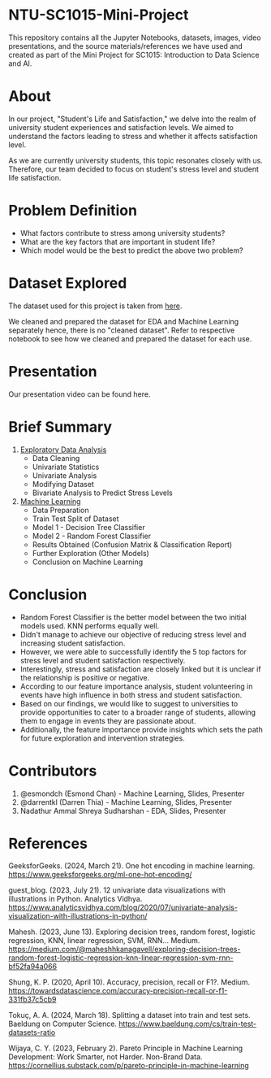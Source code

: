 # NTU-SC1015-Mini-Project
This repository contains all the Jupyter Notebooks, datasets, images, video presentations, and the source materials/references we have used and created as part of the Mini Project for SC1015: Introduction to Data Science and AI.
# About
In our project, "Student's Life and Satisfaction," we delve into the realm of university student experiences and satisfaction levels. We aimed to understand the factors leading to stress and whether it affects satisfaction level.

As we are currently university students, this topic resonates closely with us. Therefore, our team decided to focus on student's stress level and student life satisfaction.
# Problem Definition
- What factors contribute to stress among university students?
- What are the key factors that are important in student life?
- Which model would be the best to predict the above two problem?
# Dataset Explored 
The dataset used for this project is taken from [here](https://www.kaggle.com/datasets/shivamb/ideal-student-life-survey/).

We cleaned and prepared the dataset for EDA and Machine Learning separately hence, there is no "cleaned dataset". Refer to respective notebook to see how we cleaned and prepared the dataset for each use.
# Presentation
Our presentation video can be found here.
# Brief Summary
1. [Exploratory Data Analysis](https://github.com/esmondch/NTU-SC1015-Mini-Project/blob/main/Exploratory%20Data%20Analysis.ipynb)
   - Data Cleaning
   - Univariate Statistics
   - Univariate Analysis
   - Modifying Dataset
   - Bivariate Analysis to Predict Stress Levels
3. [Machine Learning](https://github.com/esmondch/NTU-SC1015-Mini-Project/blob/main/Machine%20Learning.ipynb)
   - Data Preparation
   - Train Test Split of Dataset
   - Model 1 - Decision Tree Classifier
   - Model 2 - Random Forest Classifier
   - Results Obtained (Confusion Matrix & Classification Report)
   - Further Exploration (Other Models)
   - Conclusion on Machine Learning
# Conclusion
- Random Forest Classifier is the better model between the two initial models used. KNN performs equally well.
- Didn't manage to achieve our objective of reducing stress level and increasing student satisfaction.
- However, we were able to successfully identify the 5 top factors for stress level and student satisfaction respectively.
- Interestingly, stress and satisfaction are closely linked but it is unclear if the relationship is positive or negative.
- According to our feature importance analysis, student volunteering in events have high influence in both stress and student satisfaction.
- Based on our findings, we would like to suggest to universities to provide opportunities to cater to a broader range of students, allowing them to engage in events they are passionate about.
- Additionally, the feature importance provide insights which sets the path for future exploration and intervention strategies.
# Contributors
1. @esmondch (Esmond Chan) - Machine Learning, Slides, Presenter
2. @darrentkl (Darren Thia) - Machine Learning, Slides, Presenter
3. Nadathur Ammal Shreya Sudharshan - EDA, Slides, Presenter
# References
GeeksforGeeks. (2024, March 21). One hot encoding in machine learning. https://www.geeksforgeeks.org/ml-one-hot-encoding/ 

guest_blog. (2023, July 21). 12 univariate data visualizations with illustrations in Python. Analytics Vidhya. https://www.analyticsvidhya.com/blog/2020/07/univariate-analysis-visualization-with-illustrations-in-python/ 

Mahesh. (2023, June 13). Exploring decision trees, random forest, logistic regression, KNN, linear regression, SVM, RNN... Medium. https://medium.com/@maheshhkanagavell/exploring-decision-trees-random-forest-logistic-regression-knn-linear-regression-svm-rnn-bf52fa94a066 

Shung, K. P. (2020, April 10). Accuracy, precision, recall or F1?. Medium. https://towardsdatascience.com/accuracy-precision-recall-or-f1-331fb37c5cb9 

Tokuç, A. A. (2024, March 18). Splitting a dataset into train and test sets. Baeldung on Computer Science. https://www.baeldung.com/cs/train-test-datasets-ratio 

Wijaya, C. Y. (2023, February 2). Pareto Principle in Machine Learning Development: Work Smarter, not Harder. Non-Brand Data. https://cornellius.substack.com/p/pareto-principle-in-machine-learning 
